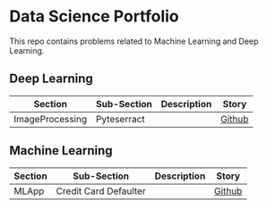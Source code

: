 # Data Science Portfolio
This repo contains problems related to Machine Learning and Deep Learning.

## Deep Learning
| Section | Sub-Section | Description | Story |
| --- | --- | --- | --- |
| ImageProcessing | Pyteserract |  | [Github](https://github.com/Bonny1812/Data-Science-Portfolio/blob/master/Deep%20Learning/sample/Pytesseract.ipynb) |

## Machine Learning
| Section | Sub-Section | Description | Story |
| --- | --- | --- | --- |
| MLApp | Credit Card Defaulter |  | [Github](https://github.com/Bonny1812/Data-Science-Portfolio/tree/master/Machine%20Learning/CreditCardDefaulterDeployment_Heroku) |
